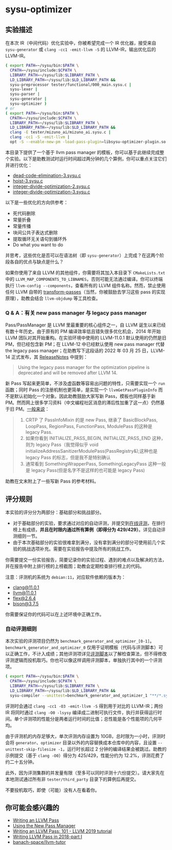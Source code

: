 # sysu-optimizer

## 实验描述

在本次 IR（中间代码）优化实验中，你被希望完成一个 IR 优化器，接受来自 `sysu-generator` 或 `clang -cc1 -emit-llvm -S` 的 LLVM-IR，输出优化后的 LLVM-IR。

```bash
( export PATH=~/sysu/bin:$PATH \
  CPATH=~/sysu/include:$CPATH \
  LIBRARY_PATH=~/sysu/lib:$LIBRARY_PATH \
  LD_LIBRARY_PATH=~/sysu/lib:$LD_LIBRARY_PATH &&
  sysu-preprocessor tester/functional/000_main.sysu.c |
  sysu-lexer |
  sysu-parser |
  sysu-generator |
  sysu-optimizer )
# or
( export PATH=~/sysu/bin:$PATH \
  CPATH=~/sysu/include:$CPATH \
  LIBRARY_PATH=~/sysu/lib:$LIBRARY_PATH \
  LD_LIBRARY_PATH=~/sysu/lib:$LD_LIBRARY_PATH &&
  clang -E tester/mizuno_ai/mizuno_ai.sysu.c |
  clang -cc1 -S -emit-llvm |
  opt -S --enable-new-pm -load-pass-plugin=libsysu-optimizer-plugin.so -passes="sysu-optimizer-pass" )
```

本目录下提供了一个基于 llvm pass manager 的模板，你可以基于此继续完成整个实验。以下是助教测试时运行时间超过两分钟的几个算例，你可以重点关注它们并进行优化：

- [dead-code-elimination-3.sysu.c](https://github.com/arcsysu/SYsU-lang-tester-perfermance/blob/main/performance_test2021-private/dead-code-elimination-3.sysu.c)
- [hoist-3.sysu.c](https://github.com/arcsysu/SYsU-lang-tester-perfermance/blob/main/performance_test2021-private/hoist-3.sysu.c)
- [integer-divide-optimization-2.sysu.c](https://github.com/arcsysu/SYsU-lang-tester-perfermance/blob/main/performance_test2021-private/integer-divide-optimization-2.sysu.c)
- [integer-divide-optimization-3.sysu.c](https://github.com/arcsysu/SYsU-lang-tester-perfermance/blob/main/performance_test2021-private/integer-divide-optimization-3.sysu.c)

以下是一些优化的方向供参考：

- 死代码删除
- 常量折叠
- 常量传播
- 块间公共子表达式删除
- 提取循环无关语句到循环外
- Do what you want to do

并思考，这些优化是否可以在语法树（即 `sysu-generator`）上完成？在这两个阶段各自的优点与缺点是什么？

如果你使用了来自 LLVM 的其他组件，你需要将其加入本目录下 `CMakeLists.txt` 中的 `LLVM_MAP_COMPONENTS_TO_LIBNAMES`，否则可能无法通过编译。你可以终端执行 `llvm-config --components`，查看所有的 LLVM 组件名称。然而，禁止使用任何 LLVM 自带的 [transform-passes](https://releases.llvm.org/11.0.1/docs/Passes.html#transform-passes)（当然，你被鼓励去学习这些 pass 的实现原理），助教会结合 `llvm-objdump` 等工具检查。

### Q & A：有关 new pass manager 与 legacy pass manager

Pass/PassManager 是 LLVM 里最重要的核心组件之一，自 LLVM 诞生以来已经有数十年历史。由于原有的 PM 编译效率低且错失很多优化机会，2014 年开始 LLVM 团队对其开始重构。在实验环境中使用的 LLVM-11.0.1 默认使用的仍然是旧 PM，但已经包含新 PM；在 LLVM-12 中已经默认使用 new pass manager 代替 the legacy pass manager；在助教写下这段话的 2022 年 03 月 25 日，LLVM-14 正式发布，其 [ReleaseNotes](https://releases.llvm.org/14.0.0/docs/ReleaseNotes.html) 中提到：

> Using the legacy pass manager for the optimization pipeline is deprecated and will be removed after LLVM 14.

新 Pass 写起来更简单，不涉及虚函数等容易出问题的特性，只需要实现一个 `run` 函数；同时 Pass 的注册机制也更简单，是实现一个 `llvmGetPassPluginInfo` 而不是默认初始化一个对象。因此助教鼓励大家写新 Pass，模板也同样基于新 PM。然而网上很多学习资料（中文编程社区消息的滞后性加重了这一点）仍然基于旧 PM。[一般来说](https://www.zhihu.com/question/45051197/answer/290078011)：

> 1. CRTP 了 PassInfoMixin 的是 new Pass, 继承了 BasicBlockPass, LoopPass, RegionPass, FunctionPass, ModulePass 的这种是 legacy Pass.
> 2. 如果你看到 INITIALIZE_PASS_BEGIN, INITIALIZE_PASS_END 这种，则为 legacy Pass（我觉得似乎 void initializeAddressSanitizerModulePass(PassRegistry&);这种也是 legacy Pass 的标志，但是我不是特别确认
> 3. 通常看到 SomethingWrapperPass, SomethingLegacyPass 这种一般是 legacy Pass(但是名字不是这样的也可能是 legacy Pass)

助教在文末附上了一些写新 Pass 的参考材料。

## 评分规则

本实验的评分分为两部分：基础部分和挑战部分。

- 对于基础部分的实验，要求通过对应的自动评测，并提交到[在线评测](https://arcsysu.github.io/SYsU-lang-archive-2022/)，在排行榜上有成绩，**并且在时限内通过所有算例（即得分为 429/429）**。详见自动评测细则一节。
- 由于本次基础部分的实验很难拿到满分，没有拿到满分的部分可使用前几个实验的挑战选项补充。需要在实验报告中提及所有的挑战工作。

你需要提交一份实验报告，简要记录你的实验过程、遇到的难点以及解决的方法，并在报告中附上排行榜的上榜截图；助教会定期检查排行榜上的代码。

注意：评测机的系统为 `debian:11`，对应软件依赖的版本为：

- clang@11.0.1
- llvm@11.0.1
- flex@2.6.4
- bison@3.7.5

你需要保证你的代码可以在上述环境中正确工作。

### 自动评测细则

本次实验的评测项目仍然为 `benchmark_generator_and_optimizer_[0-1]`。`benchmark_generator_and_optimizer_0` 仅用于证明模板（代码与评测脚本）可以正确工作，不计入成绩；其他评测项详见[评测脚本](../compiler/sysu-compiler)以了解检查算法，但不得修改评测逻辑而投机取巧。你也可以像这样调用评测脚本，单独执行其中的一个评测项。

```bash
( export PATH=~/sysu/bin:$PATH \
  CPATH=~/sysu/include:$CPATH \
  LIBRARY_PATH=~/sysu/lib:$LIBRARY_PATH \
  LD_LIBRARY_PATH=~/sysu/lib:$LD_LIBRARY_PATH &&
  sysu-compiler --unittest=benchmark_generator_and_optimizer_1 "**/*.sysu.c" )
```

评测时会通过 `clang -cc1 -O3 -emit-llvm -S` 得到用于对比的 LLVM-IR；两份 IR 将同时通过 `clang -O0 -lsysy` 编译成二进制可执行文件，执行并获得运行时间。单个评测项的性能分是两者运行时间的比值；总性能是各个性能项的几何平均。

由于评测机的内存足够大，单次评测内存设置为 10GB，总时限为一小时，评测时会将 `generator`、`optimizer` 目录以外的内容替换成本仓库中的内容，且设置 `--unittest-skip-filesize -1`，运行时长超过 2 分钟的编译结果会被跳过。助教的示例提交（基于 `clang -O0`）得分为 425/429，性能分约为 12.2%，评测花费了约二十五分钟。

此外，因为评测集群的并发量有限（至多可以同时评测十六份提交）。请大家先在本地测试通过所有非 `tester/third_party` 目录下的算例后再提交。

不要投机取巧，即使（可能）没有人在看着你。

## 你可能会感兴趣的

- [Writing an LLVM Pass](https://releases.llvm.org/14.0.1/docs/WritingAnLLVMNewPMPass.html)
- [Using the New Pass Manager](https://releases.llvm.org/14.0.1/docs/NewPassManager.html)
- [Writing an LLVM Pass: 101 - LLVM 2019 tutorial](https://llvm.org/devmtg/2019-10/slides/Warzynski-WritingAnLLVMPass.pdf)
- [Writing LLVM Pass in 2018-part I](https://medium.com/@mshockwave/writing-llvm-pass-in-2018-part-i-531c700e85eb)
- [banach-space/llvm-tutor](https://github.com/banach-space/llvm-tutor)
